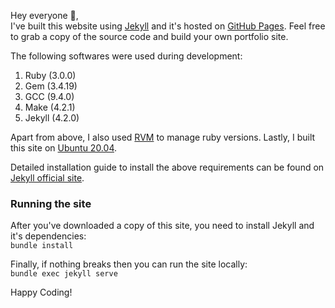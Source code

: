 Hey everyone 👋,  
I've built this website using [Jekyll](https://jekyllrb.com/) and it's hosted on [GitHub Pages](https://docs.github.com/en/pages). 
Feel free to grab a copy of the source code and build your own portfolio site.

The following softwares were used during development:
1. Ruby (3.0.0)
2. Gem (3.4.19)
3. GCC (9.4.0)
4. Make (4.2.1)
5. Jekyll (4.2.0)

Apart from above, I also used [RVM](https://rvm.io/) to manage ruby versions. Lastly, I built this site on [Ubuntu 20.04](https://ubuntu.com/).

Detailed installation guide to install the above requirements can be found on [Jekyll official site](https://jekyllrb.com/docs/installation/#requirements).

### Running the site
After you've downloaded a copy of this site, you need to install Jekyll and it's dependencies:  
`bundle install`

Finally, if nothing breaks then you can run the site locally:  
`bundle exec jekyll serve`

Happy Coding!